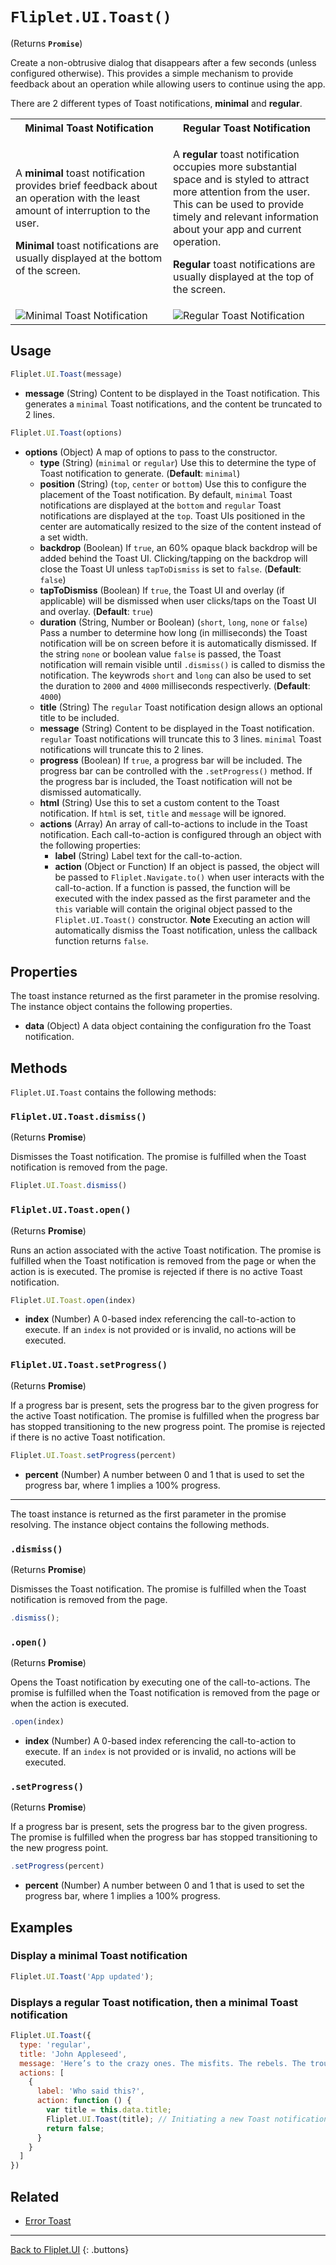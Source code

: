 # `Fliplet.UI.Toast()`

(Returns **`Promise`**)

Create a non-obtrusive dialog that disappears after a few seconds (unless configured otherwise). This provides a simple mechanism to provide feedback about an operation while allowing users to continue using the app.

There are 2 different types of Toast notifications, **minimal** and **regular**.

<table>
  <tr>
    <th width="50%">Minimal Toast Notification</th>
    <th width="50%">Regular Toast Notification</th>
  </tr>
  <tr>
    <td>
      <p>A <strong>minimal</strong> toast notification provides brief feedback about an operation with the least amount of interruption to the user.</p>
      <p><strong>Minimal</strong> toast notifications are usually displayed at the bottom of the screen.</p>
    </td>
    <td>
      <p>A <strong>regular</strong> toast notification occupies more substantial space and is styled to attract more attention from the user. This can be used to provide timely and relevant information about your app and current operation.</p>
      <p><strong>Regular</strong> toast notifications are usually displayed at the top of the screen.</p>
    </td>
  </tr>
  <tr>
    <td><img src="../assets/img/toast-minimal.png" alt="Minimal Toast Notification" /></td>
    <td><img src="../assets/img/toast-regular.png" alt="Regular Toast Notification" /></td>
  </tr>
</table>

## Usage

```js
Fliplet.UI.Toast(message)
```

* **message** (String) Content to be displayed in the Toast notification. This generates a `minimal` Toast notifications, and the content be truncated to 2 lines.

```js
Fliplet.UI.Toast(options)
```

* **options** (Object) A map of options to pass to the constructor.
  * **type** (String) (`minimal` or `regular`) Use this to determine the type of Toast notification to generate. (**Default**: `minimal`)
  * **position** (String) (`top`, `center` or `bottom`) Use this to configure the placement of the Toast notification. By default, `minimal` Toast notifications are displayed at the `bottom` and `regular` Toast notifications are displayed at the `top`. Toast UIs positioned in the center are automatically resized to the size of the content instead of a set width.
  * **backdrop** (Boolean) If `true`, an 60% opaque black backdrop will be added behind the Toast UI. Clicking/tapping on the backdrop will close the Toast UI unless `tapToDismiss` is set to `false`. (**Default**: `false`)
  * **tapToDismiss** (Boolean) If `true`, the Toast UI and overlay (if applicable) will be dismissed when user clicks/taps on the Toast UI and overlay. (**Default**: `true`)
  * **duration** (String, Number or Boolean) (`short`, `long`, `none` or `false`) Pass a number to determine how long (in milliseconds) the Toast notification will be on screen before it is automatically dismissed. If the string `none` or boolean value `false` is passed, the Toast notification will remain visible until `.dismiss()` is called to dismiss the notification. The keywrods `short` and `long` can also be used to set the duration to `2000` and `4000` milliseconds respectiverly. (**Default**: `4000`)
  * **title** (String) The `regular` Toast notification design allows an optional title to be included.
  * **message** (String) Content to be displayed in the Toast notification. `regular` Toast notifications will truncate this to 3 lines. `minimal` Toast notifications will truncate this to 2 lines.
  * **progress** (Boolean) If `true`, a progress bar will be included. The progress bar can be controlled with the `.setProgress()` method. If the progress bar is included, the Toast notification will not be dismissed automatically.
  * **html** (String) Use this to set a custom content to the Toast notification. If `html` is set, `title` and `message` will be ignored.
  * **actions** (Array) An array of call-to-actions to include in the Toast notification. Each call-to-action is configured through an object with the following properties:
    * **label** (String) Label text for the call-to-action.
    * **action** (Object or Function) If an object is passed, the object will be passed to `Fliplet.Navigate.to()` when user interacts with the call-to-action. If a function is passed, the function will be executed with the index passed as the first parameter and the `this` variable will contain the original object passed to the `Fliplet.UI.Toast()` constructor. **Note** Executing an action will automatically dismiss the Toast notification, unless the callback function returns `false`.

## Properties

The toast instance returned as the first parameter in the promise resolving. The instance object contains the following properties.

* **data** (Object) A data object containing the configuration fro the Toast notification.

## Methods

`Fliplet.UI.Toast` contains the following methods:

### `Fliplet.UI.Toast.dismiss()`

(Returns **Promise**)

Dismisses the Toast notification. The promise is fulfilled when the Toast notification is removed from the page.

```js
Fliplet.UI.Toast.dismiss()
```

### `Fliplet.UI.Toast.open()`

(Returns **Promise**)

Runs an action associated with the active Toast notification. The promise is fulfilled when the Toast notification is removed from the page or when the action is is executed. The promise is rejected if there is no active Toast notification.

```js
Fliplet.UI.Toast.open(index)
```

* **index** (Number) A 0-based index referencing the call-to-action to execute. If an `index` is not provided or is invalid, no actions will be executed.

### `Fliplet.UI.Toast.setProgress()`

(Returns **Promise**)

If a progress bar is present, sets the progress bar to the given progress for the active Toast notification. The promise is fulfilled when the progress bar has stopped transitioning to the new progress point. The promise is rejected if there is no active Toast notification.

```js
Fliplet.UI.Toast.setProgress(percent)
```

* **percent** (Number) A number between 0 and 1 that is used to set the progress bar, where 1 implies a 100% progress.

---

The toast instance is returned as the first parameter in the promise resolving. The instance object contains the following methods.

### `.dismiss()`

(Returns **Promise**)

Dismisses the Toast notification. The promise is fulfilled when the Toast notification is removed from the page.

```js
.dismiss();
```

### `.open()`

(Returns **Promise**)

Opens the Toast notification by executing one of the call-to-actions. The promise is fulfilled when the Toast notification is removed from the page or when the action is executed.

```js
.open(index)
```

* **index** (Number) A 0-based index referencing the call-to-action to execute. If an `index` is not provided or is invalid, no actions will be executed.

### `.setProgress()`

(Returns **Promise**)

If a progress bar is present, sets the progress bar to the given progress. The promise is fulfilled when the progress bar has stopped transitioning to the new progress point.

```js
.setProgress(percent)
```

* **percent** (Number) A number between 0 and 1 that is used to set the progress bar, where 1 implies a 100% progress.

## Examples

### Display a minimal Toast notification

```js
Fliplet.UI.Toast('App updated');
```

### Displays a regular Toast notification, then a minimal Toast notification

```js
Fliplet.UI.Toast({
  type: 'regular',
  title: 'John Appleseed',
  message: 'Here’s to the crazy ones. The misfits. The rebels. The troublemakers. You can quote them, disagree with them, glorify or vilify them. About the only thing you can’t do is ignore them. Because they change things.',
  actions: [
    {
      label: 'Who said this?',
      action: function () {
        var title = this.data.title;
        Fliplet.UI.Toast(title); // Initiating a new Toast notification will automatically dismiss all existing Toast notifications
        return false;
      }
    }
  ]
})
```

## Related

* [Error Toast](fliplet-ui-toast-error.md)

---

[Back to Fliplet.UI](./fliplet-ui.md)
{: .buttons}
